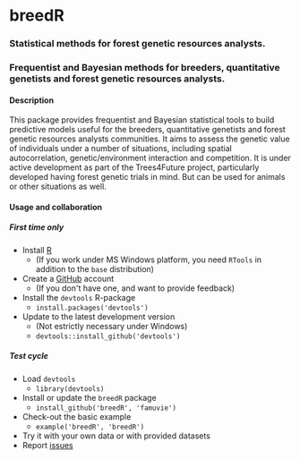 breedR
======

### Statistical methods for forest genetic resources analysts.
### Frequentist and Bayesian methods for breeders, quantitative genetists and forest genetic resources analysts.

#### Description
This package provides frequentist and Bayesian statistical tools to build predictive models useful for the breeders, quantitative genetists and forest genetic resources analysts communities. It aims to assess the genetic value of individuals under a number of situations, including spatial autocorrelation, genetic/environment interaction and competition. It is under active development as part of the Trees4Future project, particularly developed having forest genetic trials in mind. But can be used for animals or other situations as well.

#### Usage and collaboration

##### First time only
- Install [R](http://cran.r-project.org/ "CRAN")
  - (If you work under MS Windows platform, you need `RTools` in addition to the `base` distribution)
- Create a [GitHub](https://github.com/join) account
  - (If you don't have one, and want to provide feedback)
- Install the `devtools` R-package
  - `install.packages('devtools')`
- Update to the latest development version
  - (Not estrictly necessary under Windows)
  - `devtools::install_github('devtools')`

##### Test cycle
- Load `devtools`
  - `library(devtools)`
- Install or update the `breedR` package
  - `install_github('breedR', 'famuvie')`
- Check-out the basic example
  - `example('breedR', 'breedR')`
- Try it with your own data or with provided datasets
- Report [issues](https://github.com/famuvie/breedR/issues "Issues page")
